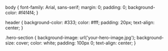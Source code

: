 body {
    font-family: Arial, sans-serif;
    margin: 0;
    padding: 0;
    background-color: #f4f4f4;
}

header {
    background-color: #333;
    color: #fff;
    padding: 20px;
    text-align: center;
}

.hero-section {
    background-image: url('your-hero-image.jpg');
    background-size: cover;
    color: white;
    padding: 100px 0;
    text-align: center;
}
